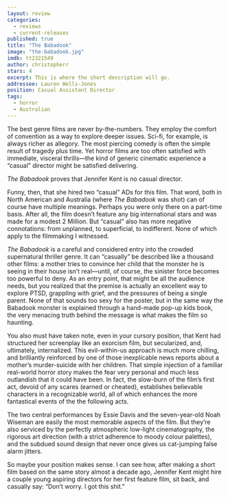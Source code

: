```yaml
---
layout: review
categories: 
  - reviews
  - current-releases
published: true
title: "The Babadook"
image: "the-babadook.jpg"
imdb: tt2321549
author: christopherr
stars: 4
excerpt: This is where the short description will go.
addressee: Lauren Wells-Jones
position: Casual Assistant Director
tags: 
  - horror
  - Australian
---
```

The best genre films are never by-the-numbers. They employ the comfort of convention as a way to explore deeper issues. Sci-fi, for example, is always richer as allegory. The most piercing comedy is often the simple result of tragedy plus time. Yet horror films are too often satisfied with immediate, visceral thrills—the kind of generic cinematic experience a “casual” director might be satisfied delivering.

_The Babadook_ proves that Jennifer Kent is no casual director. 

Funny, then, that she hired two “casual” ADs for this film. That word, both in North American and Australia (where _The Babadook_ was shot) can of course have multiple meanings. Perhaps you were only there on a part-time basis. After all, the film doesn’t feature any big international stars and was made for a modest 2 Million. But “casual” also has more negative connotations: from unplanned, to superficial, to indifferent. None of which apply to the filmmaking I witnessed.

_The Babadook_ is a careful and considered entry into the crowded supernatural thriller genre. It can “casually” be described like a thousand other films: a mother tries to convince her child that the monster he is seeing in their house isn’t real—until, of course, the sinister force becomes too powerful to deny. As an entry point, that might be all the audience needs, but you realized that the premise is actually an excellent way to explore PTSD, grappling with grief, and the pressures of being a single parent. None of that sounds too sexy for the poster, but in the same way the Babadook monster is explained through a hand-made pop-up kids book, the very menacing truth behind the message is what makes the film so haunting. 

You also must have taken note, even in your cursory position, that Kent had structured her screenplay like an exorcism film, but secularized, and, ultimately, internalized. This evil-within-us approach is much more chilling, and brilliantly reinforced by one of those inexplicable news reports about a mother’s murder-suicide with her children. That simple injection of a familiar real-world horror story makes the fear very personal and much less outlandish that it could have been. In fact, the slow-burn of the film’s first act, devoid of any scares (earned or cheated), establishes believable characters in a recognizable world, all of which enhances the more fantastical events of the the following acts. 

The two central performances by Essie Davis and the seven-year-old Noah Wiseman are easily the most memorable aspects of the film. But they’re also serviced by the perfectly atmospheric low-light cinematography, the rigorous art direction (with a strict adherence to moody colour palettes), and the subdued sound design that never once gives us cat-jumping false alarm jitters.

So maybe your position makes sense. I can see how, after making a short film based on the same story almost a decade ago, Jennifer Kent might hire a couple young aspiring directors for her first feature film, sit back, and casually say: “Don’t worry. I got this shit.”